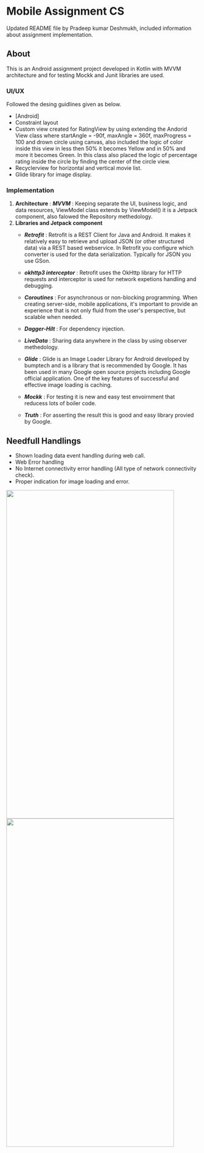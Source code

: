 # Mobile Assignment CS
Updated README file by Pradeep kumar Deshmukh, included information about assignment implementation.

## About
This is an Android assignment project developed in Kotlin with MVVM architecture and for testing Mockk and Junit libraries are used. 

### UI/UX
Followed the desing guidlines given as below.
* [Android]
* Constraint layout
* Custom view created for RatingView by using extending the Andorid View class where startAngle = -90f, maxAngle = 360f, maxProgress = 100 and drown circle using canvas, also included the logic of color inside this view in less then 50% it becomes Yellow and in 50% and more it becomes Green. In this class also placed the logic of percentage rating inside the circle by finding the center of the circle view.
* Recyclerview for horizontal and vertical movie list.
* Glide library for image display.

### Implementation
1. **Architecture** : **_MVVM_** : Keeping separate the UI, business logic, and data resources, ViewModel class extends by ViewModel() it is a Jetpack component, also falowed the Repository methedology. 
2. **Libraries and Jetpack component** 
	- **_Retrofit_** : Retrofit is a REST Client for Java and Android. It makes it relatively easy to retrieve and upload JSON (or other structured data) via a REST based webservice. In Retrofit you configure which converter is used for the data serialization. Typically for JSON you use GSon.

	- **_okhttp3 interceptor_** :  Retrofit uses the OkHttp library for HTTP requests and interceptor is used for network expetions handling and debugging. 

	- **_Coroutines_** : For asynchronous or non-blocking programming. When creating server-side, mobile applications, it's important to provide an experience that is not only fluid from the user's perspective, but scalable when needed.

	- **_Dagger-Hilt_** : For dependency injection.

	- **_LiveData_** : Sharing data anywhere in the class by using observer methedology.

	- **_Glide_** : Glide is an Image Loader Library for Android developed by bumptech and is a library that is recommended by Google. It has been used in many Google open source projects including Google official application. One of the key features of successful and effective image loading is caching.

	- **_Mockk_** : For testing it is new and easy test envoirnment that reducess lots of boiler code. 

	- **_Truth_** : For asserting the result this is good and easy library provied by Google.

## Needfull Handlings
- Shown loading data event handling during web call.
- Web Error handling 
- No Internet connectivity error handling (All type of network connectivity check).
- Proper indication for image loading and error.

<img src="https://user-images.githubusercontent.com/26626575/113974875-49f2e380-985c-11eb-9b72-28ea53d14c6f.png" width="440" height="860">
<img src="https://user-images.githubusercontent.com/26626575/113974882-4cedd400-985c-11eb-9bf7-c6923cee4fa3.png" width="440" height="860">

